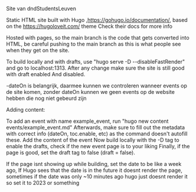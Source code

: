 Site van dndStudentsLeuven

Static HTML site built with Hugo ,https://gohugo.io/documentation/, based on the https://hugoloveit.com/ theme
Check their docs for more info

Hosted with pages, so the main branch is the code that gets converted into HTML, be careful pushing to the main branch as this is what people see when they get on the site.

To build locally and with drafts, use "hugo serve -D --disableFastRender" and go to localhost:1313.
After any change make sure the site is still good with draft enabled And disabled. 

-dateOn is belangrijk, daarmee kunnen we controleren wanneer events op de site komen, zonder dateOn kunnen we geen events op de website hebben die nog niet gebeurd zijn

Adding content:

To add an event with name example_event, run "hugo new content events/example_event.md"
Afterwards, make sure to fill out the metadata with correct info (dateOn, toc.enable, etc) as the command doesn't autofill these.
Add the content of the event
Now build locally with the -D tag to enable the drafts, check if the new event page is to your liking
Finally, if the page is good, set the draft tag to false (draft = false).

If the page isnt showing up while building, set the date to be like a week ago, If Hugo sees that the date is in the future it doesnt render the page, sometimes if the date was only ~10 minutes ago hugo just doesnt render it so set it to 2023 or something 
